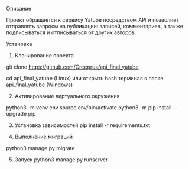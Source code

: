 Описание

Проект обращается к сервису Yatube посредством API и позволяет отправлять запросы на публикации: записей, комментариев, а также подписываться и отписываться от других авторов.

Установка

1. Клонирование проекта

git clone https://github.com/Creeprus/api_final_yatube

cd api_final_yatube (Linux) или открыть bash терминал в папке api_final_yatube (Windows)

2. Активирование виртуального окружения

python3 -m venv env
source env/bin/activate
python3 -m pip install --upgrade pip

3. Установка зависимостей 
pip install -r requirements.txt

4. Выполнение миграций

python3 manage.py migrate

5. Запуск 
python3 manage.py runserver